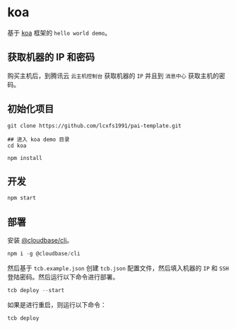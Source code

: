 # koa

基于 [koa](https://github.com/koajs/koa) 框架的 `hello world demo`。

## 获取机器的 IP 和密码

购买主机后，到腾讯云 `云主机控制台` 获取机器的 `IP` 并且到 `消息中心` 获取主机的密码。

## 初始化项目

```shell
git clone https://github.com/lcxfs1991/pai-template.git

## 进入 koa demo 目录
cd koa

npm install
```

## 开发

```js
npm start
```

## 部署

安装 [@cloudbase/cli](https://github.com/TencentCloudBase/cloud-base-cli)。

```js
npm i -g @cloudbase/cli
```

然后基于 `tcb.example.json` 创建 `tcb.json` 配置文件，然后填入机器的 `IP` 和 `SSH` 登陆密码。然后运行以下命令进行部署。

```js
tcb deploy --start
```

如果是进行重启，则运行以下命令：

```js
tcb deploy
```